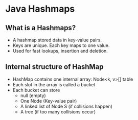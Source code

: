 # Java Hashmaps
## What is a Hashmaps?
- A hashmap stored data in key-value pairs.
- Keys are unique. Each key maps to one value.
- Used for fast lookups, insertion and deletion.

## Internal structure of HashMap
- HashMap contains one internal array: Node<k, v>[] table
- Each slot in the array is called a bucket
- Each bucket can store
    - null (empty)
    - One Node (Key-value pair)
    - A linked list of Node S (if collisions happen)
    - A tree (if too many collisions occur)


